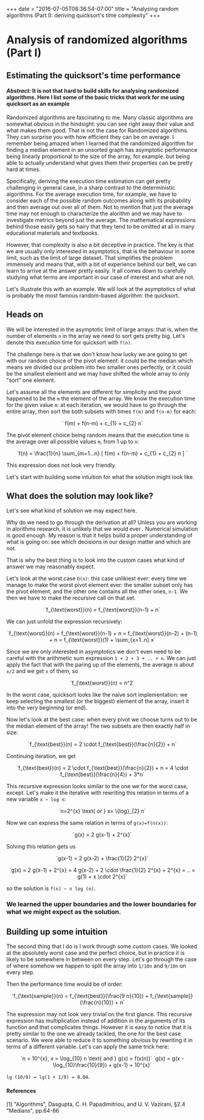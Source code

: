 +++
date = "2016-07-05T08:36:54-07:00"
title = "Analysing random algorithms (Part I): deriving quicksort's time complexity"
+++


Analysis of randomized algorithms (Part I)
==============================
## Estimating the quicksort's time performance


<script type="text/javascript" async
  src="https://cdn.mathjax.org/mathjax/latest/MathJax.js?config=TeX-MML-AM_CHTML">
</script>



#### *Abstract:* It is not that hard to build skills for analysing randomized algorithms. Here I list some of the basic tricks that work for me using quicksort as an example


Randomized algorithms are fascinating to me. Many classic algorithms are somewhat obvious in the hindsight: you can see right away their value and what makes them good. That is not the case for Randomized algorithms. They can surprise you with how efficient they can be on average. I remember being amazed when I learned that the randomized algorithm for finding a median element in an unsorted graph has asymptotic performance being linearly proportional to the size of the array, for example. but being able to actually understand what gives them their properties can be pretty hard at times.



Specifically, deriving the execution time estimation can get pretty challenging in general case, in a sharp contrast to the deterministic algorithms. For the average execution time, for example, we have to consider each of the possible random outcomes along with its probability and then average out over all of them. Not to mention that just the average time may not enough to characterize the alorithm and we may have to investigate metrics beyond just the average. The mathematical expressions behind those easily gets so hairy that they tend to be omitted at all in many educational materials and textbooks.

However, that complexity is also a bit deceptive in practice. The key is that we are usually only interested in asymptotics, that is the behaviour in some limit, such as the limit of large dataset. That simplifies the problem immensely and means that, with a bit of experience behind our belt, we can learn to arrive at the answer pretty easily. It all comes down to carefully studying what terms are important in our case of interest and what are not.

Let's illustrate this with an example. We will look at the asymptotics of what is probably the most famous random-based algorithm: the quicksort.


## Heads on

We will be interested in the asymptotic limit of large arrays: that is, when the number of elements `n` in the array we need to sort gets pretty big. Let's denote this execution time for quicksort with `f(n)`.

The challenge here is that we don't know how lucky we are going to get with our random choice of the pivot element: it could be the median which means we divided our problem into two smaller ones perfectly, or it could be the smallest element and we may have shifted the whole array to only "sort" one element.

Let's assume all the elements are different for simplicity and the pivot happened to be the `m` the element of the array. We know the execution time for the given value `m`: at each iteration, we would have to go through the entire array, then sort the both subsets with times `f(m)` and `f(n-m)` for each:

<p style="text-align:center">
  ` f(m) + f(n-m) + c_{1} + c_{2} n`
</p>

The pivot element choice being random means that the execution time is the average over all possible values `m`, from 1 up to `n`:

<p style="text-align:center">
  `f(n) = \frac{1}{n} \sum_{m=1...n} [ f(m) + f(n-m) + c_{1} + c_{2} n ] `
</p>

This expression does not look very friendly.

Let's start with building some intuition for what the solution might look like.


## What does the solution may look like?

Let's see what kind of solution we may expect here.   

Why do we need to go through the derivation at all? Unless you are working in alorithms research, it is unlikely that we would ever . Numerical simulation is good enough. My reason is that it helps build a proper understanding of what is going on: see which decisions in our design matter and which are not.

That is why the best thing is to look into the custom cases what kind of answer we may reasonably expect.

Let's look at the worst case `O(n)`: this case unlikiest ever: every time we manage to make the worst pivot element ever: the smaller subset only has the pivot element, and the other one contains all the other ones, `n-1`. We then we have to make the recursive call on that set.   

<p style="text-align:center">
  `f_{\text{worst}}(n) = f_{\text{worst}}(n-1) + n`
</p>

We can just unfold the expression recursively:

<p style="text-align:center">
  `f_{\text{worst}}(n) = f_{\text{worst}}(n-1) + n = f_{\text{worst}}(n-2) + (n-1) + n = f_{\text{worst}}(1) + \sum_{x=1..n} x`
</p>


Since we are only interested in asymptotics we don't even need to be careful with the arithmetic sum expression  `1 + 2 + 3 + .. + n`. We can just apply the fact that with the paring up of the elements, the average is about `x/2` and we get `x` of them, so

<p style="text-align:center">
  `f_{\text{worst}}(n) = n^2`
</p>

In the worst case, quicksort looks like the naive sort implementation: we keep selecting the smallest (or the biggest) element of the array, insert it into the very beginning (or end).

Now let's look at the best case: when every pivot we choose turns out to be the median element of the array! The two subsets are then exactly half in size:

<p style="text-align:center">
  `f_{\text{best}}(n) = 2 \cdot f_{\text{best}}(\frac{n}{2}) + n`
</p>


Continuing iteration, we get

<p style="text-align:center">
  `f_{\text{best}}(n) = 2 \cdot f_{\text{best}}(\frac{n}{2}) + n = 4 \cdot f_{\text{best}}(\frac{n}{4}) + 3*n`
</p>


This recursive expression looks similar to the one we for the worst case, except. Let's make it the iterative with rewriting this relation in terms of a new variable `x ~ log n`:  

<p style="text-align:center">
 `n=2^{x} \text{ or } x= \{log}_{2} n`



Now we can express the same relation in terms of `g(x)=f(n(x))`:

<p style="text-align:center">
  `g(x) = 2 g(x-1) + 2^{x}`
</p>

Solving this relation gets us

<p style="text-align:center">
  `g(x-1) = 2 g(x-2) + \frac{1}{2} 2^{x}`
</p>

<p style="text-align:center">
  `g(x) = 2 g(x-1) + 2^{x} = 4 g(x-2) + 2 \cdot \frac{1}{2} 2^{x} + 2^{x} = .. = g(1) + x \cdot 2^{x}`
</p>

so the solution is `f(n) ~ n log (n)`.

### We learned the upper boundaries and the lower boundaries for what we might expect as the solution.


## Building up some intuition

The second thing that I do is I work through some custom cases. We looked at the absolutely worst case and the perfect choice, but in practice it is likely to be somewhere in between on every step. Let's go through the case of  where somehow we happen to split the array into `1/10n` and `9/10n` on every step.

Then the performance time would be of order:


<p style="text-align:center">
  `f_{\text{sample}}(n) = f_{\text{best}}(\frac{9 n}{10}) +  f_{\text{sample}}(\frac{n}{10}) + n`
</p>

The expression may not look very trivial on the first glance. This recursive expression has multiplication instead of addition in the arguments of its function and that complicates things. However it is easy to notice that it is pretty similar to the one we already tackled, the one for the best case scenario. We were able to reduce it to something obvious by rewriting it in terms of a different variable. Let's can apply the same trick here:

<p style="text-align:center">
`n = 10^{x}, x = \log_{10} n \text{ and } g(x) = f(x(n))`
  `g(x) = g(x - \log_{10}\frac{10}{9}) +  g(x-1) + 10^{x}`
</p>

 `lg (10/9) = lg(1 + 1/9) = 0.04`.


#### References
[1] "Algorithms", Dasgupta, C. H. Papadimitriou, and U. V. Vazirani, §2.4 "Medians", pp.64-66
